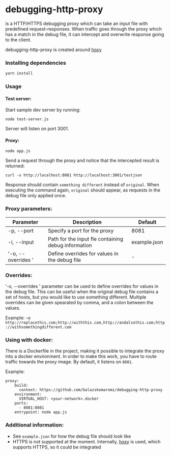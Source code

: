 debugging-http-proxy
=========

is a HTTP/HTTPS debugging proxy which can take an input file with predefined request-responses. When traffic goes through the proxy which has a match in the debug file, it can intercept and overwrite response going to the client.

debugging-http-proxy is created around [hoxy](http://greim.github.io/hoxy/)

### Installing dependencies

```bash
yarn install
```


### Usage

#### Test server:

Start sample dev server by running:
```
node test-server.js
```

Server will listen on port 3001.

#### Proxy:

```
node app.js
```

Send a request through the proxy and notice that the intercepted result is returned:

```shell
curl -x http://localhost:8081 http://localhost:3001/testjson
```

Response should contain `something different` instead of `original`. When executing the command again, `original` should appear, as requests in the debug file only applied once.

### Proxy parameters:

| Parameter | Description | Default |
| --------- | ----------- | ----------- |
| -p, --port <port>  | Specify a port for the proxy  | 8081 |
| -i, --input <path> | Path for the input fle containing debug information | example.json |
| '-o, --overrides <items>' | Define overrides for values in the debug file | - |

### Overrides:

'-o, --overrides <items>' parameter can be used to define overrides for values in the debug file. This can be useful when the original debug file contains a set of hosts, but you would like to use something different.
Multiple overrides can be given spearated by comma, and a colon between the values.

Example:
-o `http://replacethis.com;http://withthis.com,http://andalsothis.com;http://withsomethingdifferent.com`

### Using with docker:

There is a Dockerfile in the project, making it possible to integrate the proxy into a docker environment. In order to make this work, you have to route traffic towards the proxy image. By default, it listens on `8081`.

Example:

```
proxy:
    build:
      context: https://github.com/balazskomaromi/debugging-http-proxy
    environment:
      VIRTUAL_HOST: <your-network>.docker
    ports:
      - 8081:8081
    entrypoint: node app.js
```

### Additional information:
* See `example.json` for how the debug file should look like
* HTTPS is not supported at the moment. Internally, [hoxy](http://greim.github.io/hoxy/) is used, which supports HTTPS, so it could be integrated
